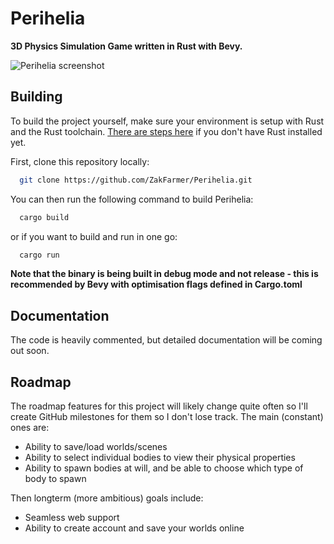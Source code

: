 # Perihelia

**3D Physics Simulation Game written in Rust with Bevy.**

![Perihelia screenshot](https://perihelia.s3.eu-west-1.amazonaws.com/screenshot2.png)
## Building
To build the project yourself, make sure your environment is setup with Rust and the Rust toolchain. [There are steps here](https://www.rust-lang.org/tools/install) if you don't have Rust installed yet.

First, clone this repository locally:
```bash
  git clone https://github.com/ZakFarmer/Perihelia.git
```

You can then run the following command to build Perihelia:
```bash
  cargo build
```
or if you want to build and run in one go:
```bash
  cargo run
```

**Note that the binary is being built in debug mode and not release - this is recommended by Bevy with optimisation flags defined in Cargo.toml**
## Documentation
The code is heavily commented, but detailed documentation will be coming out soon.

## Roadmap
The roadmap features for this project will likely change quite often so I'll create GitHub milestones for them so I don't lose track.
The main (constant) ones are:

- Ability to save/load worlds/scenes
- Ability to select individual bodies to view their physical properties
- Ability to spawn bodies at will, and be able to choose which type of body to spawn

Then longterm (more ambitious) goals include:
- Seamless web support
- Ability to create account and save your worlds online